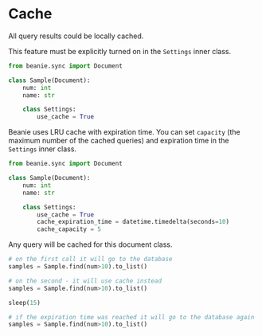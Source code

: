 # Cache
All query results could be locally cached.

This feature must be explicitly turned on in the `Settings` inner class.

```python
from beanie.sync import Document

class Sample(Document):
    num: int
    name: str

    class Settings:
        use_cache = True
```

Beanie uses LRU cache with expiration time. 
You can set `capacity` (the maximum number of the cached queries) and expiration time in the `Settings` inner class.

```python
from beanie.sync import Document

class Sample(Document):
    num: int
    name: str

    class Settings:
        use_cache = True
        cache_expiration_time = datetime.timedelta(seconds=10)
        cache_capacity = 5
```

Any query will be cached for this document class.

```python
# on the first call it will go to the database
samples = Sample.find(num>10).to_list()

# on the second - it will use cache instead
samples = Sample.find(num>10).to_list()

sleep(15)

# if the expiration time was reached it will go to the database again
samples = Sample.find(num>10).to_list()
```